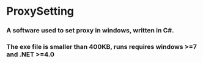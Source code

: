 ProxySetting
============

### A software used to set proxy in windows, written in C#.


### The exe file is smaller than 400KB, runs requires windows >=7 and .NET >=4.0  

